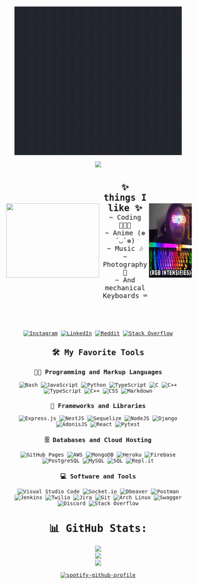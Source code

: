 <!-- Preconnect to Google Fonts -->
<link rel="preconnect" href="https://fonts.googleapis.com">
<link rel="preconnect" href="https://fonts.gstatic.com" crossorigin>
<link href="https://fonts.googleapis.com/css2?family=Chivo+Mono:ital,wght@0,100..900;1,100..900&display=swap" rel="stylesheet">

<div style="font-family: 'Chivo Mono', monospace; text-align: center;">
  <p align="center">
    <a href="https://atypicalesper.github.io/">
      <img height="400px" width="450px" alt="Tarun" src="hello.gif" />
    </a>
  </p>

  ![](https://github-profile-trophy.vercel.app/?username=atypicalesper&theme=tokyonight&no-frame=false&no-bg=true&margin-w=4)

  <div style="display: flex; justify-content: space-around; align-items: center;">
    <span style="flex: 1; padding: 5px;">
      <img height="200px" width="250px" src="https://media.giphy.com/media/06vbLCWUQcDKGFVjPt/giphy.gif?cid=790b7611nbr1tmtdbf4juuvz39qmwfszt248w3g0px1wac7i&ep=v1_gifs_search&rid=giphy.gif&ct=g" />
    </span>
    <span style="flex: 1; padding: 5px;">
      <p style="font-size: 18px;">
        <b style="font-size: 24px;">✨ things I like ✨</b><br> 
        ~ Coding 👨🏻‍💻<br>
        ~ Anime (❁´◡`❁)<br>
        ~ Music 🎶<br>
        ~ Photography📸<br>
        ~ And mechanical Keyboards ⌨️<br>
      </p>
    </span> 
     <!-- <span style="flex: 1; padding: 5px;">
      <p style="font-size: 18px;">
        <b style="font-size: 24px;">Currently Exploring ✨</b><br>
        ~ NestJs<br>
        ~ Anime<br>
        ~ Music<br>
        ~ Mechanical Keyboards ⌨️<br>
      </p>
    </span> -->
    <span style="flex: 1; padding: 5x;">
      <img height="200px" width="250px" src="rgb.gif" />
    </span>
  </div>

  <br><br>

  [![Instagram](https://img.shields.io/badge/Instagram-%23E4405F.svg?logo=Instagram&logoColor=white)](https://instagram.com/atypicalesper)
  [![LinkedIn](https://img.shields.io/badge/LinkedIn-%230077B5.svg?logo=linkedin&logoColor=white)](https://linkedin.com/in/atypicalesper) 
  [![Reddit](https://img.shields.io/badge/Reddit-%23FF4500.svg?logo=Reddit&logoColor=white)](https://reddit.com/user/atypicalesper)
  [![Stack Overflow](https://img.shields.io/badge/-Stackoverflow-FE7A16?logo=stack-overflow&logoColor=white)](https://stackoverflow.com/users/atypicalesper)


<summary><h2>🛠️ My Favorite Tools</h2></summary>
  <!-- Some badges are from https://github.com/Ileriayo/markdown-badges -->

  ### 👨‍💻 Programming and Markup Languages

![Bash](https://img.shields.io/badge/Bash-121011.svg?logo=gnu-bash&logoColor=white)
![JavaScript](https://img.shields.io/badge/javascript-%23323330.svg?style=flat&logo=javascript&logoColor=%23F7DF1E) 
![Python](https://img.shields.io/badge/python-3670A0?style=flat&logo=python&logoColor=ffdd54) 
![TypeScript](https://img.shields.io/badge/TypeScript-007ACC.svg?logo=typescript&logoColor=white)
![C](https://custom-icon-badges.demolab.com/badge/C-03599C.svg?logo=c-in-hexagon&logoColor=white)
![C++](https://img.shields.io/badge/c++-%2300599C.svg?style=flat&logo=c%2B%2B&logoColor=white) 
![TypeScript](https://img.shields.io/badge/typescript-%23007ACC.svg?style=flat&logo=typescript&logoColor=white) 
![C++](https://img.shields.io/badge/c++-%2300599C.svg?style=flat&logo=c%2B%2B&logoColor=white)
![CSS](https://img.shields.io/badge/CSS-1572B6.svg?logo=css3&logoColor=white)
![Markdown](https://img.shields.io/badge/Markdown-000000.svg?logo=markdown&logoColor=white)



### 🧰 Frameworks and Libraries

![Express.js](https://img.shields.io/badge/express.js-%23404d59.svg?style=flat&logo=express&logoColor=%2361DAFB)
![NestJS](https://img.shields.io/badge/nestjs-%23E0234E.svg?style=flat&logo=nestjs&logoColor=white)
![Sequelize](https://img.shields.io/badge/Sequelize-52B0E7?style=flat&logo=Sequelize&logoColor=white) 
![NodeJS](https://img.shields.io/badge/node.js-6DA55F?style=flat&logo=node.js&logoColor=white)
![Django](https://img.shields.io/badge/django-%23092E20.svg?style=flat&logo=django&logoColor=white)
![AdonisJS](https://img.shields.io/badge/adonisjs-%23220052.svg?style=flat&logo=adonisjs&logoColor=white)
![React](https://img.shields.io/badge/React-20232a.svg?logo=react&logoColor=%2361DAFB)
![Pytest](https://img.shields.io/badge/Pytest-0A9EDC.svg?logo=pytest&logoColor=white)


### 🗄️ Databases and Cloud Hosting

![GitHub Pages](https://img.shields.io/badge/GitHub%20Pages-327FC7.svg?logo=github&logoColor=white)
![AWS](https://img.shields.io/badge/AWS-%23FF9900.svg?style=flat&logo=amazon-aws&logoColor=white) 
![MongoDB](https://img.shields.io/badge/MongoDB-4ea94b.svg?logo=mongodb&logoColor=white)
![Heroku](https://img.shields.io/badge/Heroku-430098.svg?logo=heroku&logoColor=white)
![Firebase](https://img.shields.io/badge/firebase-a08021?style=flat&logo=firebase&logoColor=ffcd34) 
![PostgreSQL](https://img.shields.io/badge/PostgreSQL-316192.svg?logo=postgresql&logoColor=white)
![MySQL](https://img.shields.io/badge/MySQL-00f.svg?logo=mysql&logoColor=white)
![SQL](https://custom-icon-badges.demolab.com/badge/SQL-025E8C.svg?logo=database&logoColor=white)
![Repl.it](https://img.shields.io/badge/Repl.it-0D101E.svg?logo=Replit&logoColor=white)
  


### 💻 Software and Tools

![Visual Studio Code](https://img.shields.io/badge/Visual%20Studio%20Code-0078d7.svg?logo=visual-studio-code&logoColor=white)
![Socket.io](https://img.shields.io/badge/Socket.io-black?style=logo=socket.io&badgeColor=red)
![Dbeaver](https://custom-icon-badges.demolab.com/badge/-Dbeaver-372923?logo=dbeaver-mono&logoColor=white)
![Postman](https://img.shields.io/badge/Postman-FF6C37?logo=postman&logoColor=white)
![Jenkins](https://img.shields.io/badge/jenkins-%232C5263.svg?style=flat&logo=jenkins&logoColor=white) 
![Twilio](https://img.shields.io/badge/Twilio-F22F46?style=flat&logo=Twilio&logoColor=white)
![Jira](https://img.shields.io/badge/jira-%230A0FFF.svg?style=flat&logo=jira&logoColor=white) 
![Git](https://img.shields.io/badge/git-%23F05033.svg?style=flat&logo=git&logoColor=white) 
![Arch Linux](https://img.shields.io/badge/Arch%20Linux-1793D1.svg?logo=arch-linux&logoColor=white) <!--- I use arch btw--->
![Swagger](https://img.shields.io/badge/-Swagger-%23Clojure?style=flat&logo=swagger&logoColor=white) 
![Discord](https://img.shields.io/badge/-Discord-5865F2.svg?logo=discord&logoColor=white)
![Stack Overflow](https://img.shields.io/badge/-Stack%20Overflow-FE7A16?logo=stack-overflow&logoColor=white)



  # 📊 GitHub Stats:
  ![](https://github-readme-stats.vercel.app/api?username=atypicalesper&theme=tokyonight&hide_border=false&include_all_commits=true&count_private=true)<br/>
  ![](https://github-readme-streak-stats.herokuapp.com/?user=atypicalesper&theme=tokyonight&hide_border=false)<br/>
  ![](https://github-readme-stats.vercel.app/api/top-langs/?username=atypicalesper&theme=tokyonight&hide_border=false&include_all_commits=true&count_private=true&layout=compact)


  <!-- Proudly created with GPRM ( https://gprm.itsvg.in ) -->

  [![spotify-github-profile](https://spotify-github-profile.vercel.app/api/view?uid=0c7fr56muocq15feajc03kgh3&cover_image=true&theme=default&show_offline=false&background_color=121212&interchange=true)](https://open.spotify.com/user/0c7fr56muocq15feajc03kgh3?si=c0c0976362eb49dc)
</div>

